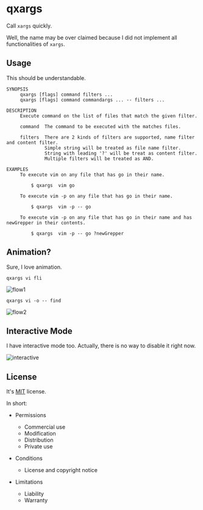 qxargs
======

Call `xargs` quickly.

Well, the name may be over claimed because I did not implement all functionalities of `xargs`.

Usage
-----

This should be understandable.

```
SYNOPSIS
     qxargs [flags] command filters ...
     qxargs [flags] command commandargs ... -- filters ...

DESCRIPTION
     Execute command on the list of files that match the given filter.

     command  The command to be executed with the matches files.

     filters  There are 2 kinds of filters are supported, name filter and content filter.
              Simple string will be treated as file name filter.
              String with leading '?' will be treat as content filter.
              Multiple filters will be treated as AND.

EXAMPLES
     To execute vim on any file that has go in their name.

         $ qxargs  vim go

     To execute vim -p on any file that has go in their name.

         $ qxargs  vim -p -- go

     To execute vim -p on any file that has go in their name and has newGrepper in their contents.

         $ qxargs  vim -p -- go ?newGrepper
```

Animation?
----------

Sure, I love animation.

`qxargs vi fli`

![flow1](https://cloud.githubusercontent.com/assets/245383/25738837/6f011caa-31a9-11e7-8c00-e9d519a843a0.gif)

`qxargs vi -o -- find`

![flow2](https://cloud.githubusercontent.com/assets/245383/25738840/70f066ec-31a9-11e7-879f-24105ffec473.gif)

Interactive Mode
----------------

I have interactive mode too. Actually, there is no way to disable it right now.

![interactive](https://cloud.githubusercontent.com/assets/245383/25738931/d77e3470-31a9-11e7-9cc4-b873beb68e55.png)

License
-------

It's [MIT](https://github.com/iwat/qxargs/blob/master/LICENSE) license.

In short:

- Permissions
  - Commercial use
  - Modification
  - Distribution
  - Private use

- Conditions
  - License and copyright notice

- Limitations
  - Liability
  - Warranty
